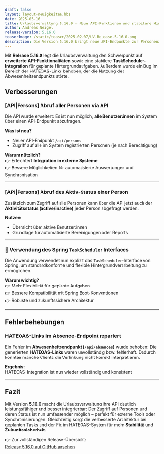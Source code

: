 ```yaml
---
draft: false
layout: layout-neuigkeiten.hbs
date: 2025-05-16
title: Urlaubsverwaltung 5.16.0 – Neue API-Funktionen und stabilere Hintergrundprozesse
author: Andreas Weigel
release-version: 5.16.0
teaserImage: /static/teaser/2025-02-07/UV-Release-5.16.0.png
description: Die Version 5.16.0 bringt neue API-Endpunkte zur Personenabfrage, nutzt standardisierte Spring-Scheduler-Logik und behebt einen Fehler im HATEOAS-Link-System.
---
```


Mit **Release 5.16.0** legt die Urlaubsverwaltung den Schwerpunkt auf **erweiterte API-Funktionalitäten** sowie eine stabilere **TaskScheduler-Integration** für geplante Hintergrundaufgaben. Außerdem wurde ein Bug im Bereich der HATEOAS-Links behoben, der die Nutzung des Abwesenheitsendpunkts störte.

<!-- more -->

## Verbesserungen

### [API|Persons] Abruf aller Personen via API

Die API wurde erweitert: Es ist nun möglich, **alle Benutzer:innen** im System über einen API-Endpunkt abzufragen.

**Was ist neu?**

- Neuer API-Endpunkt `/api/persons`
- Zugriff auf alle im System registrierten Personen (je nach Berechtigung)

**Warum nützlich?**  
👉 Erleichtert **Integration in externe Systeme**  
👉 Bessere Möglichkeiten für automatisierte Auswertungen und Synchronisation

---

### [API|Persons] Abruf des Aktiv-Status einer Person

Zusätzlich zum Zugriff auf alle Personen kann über die API jetzt auch der **Aktivitätsstatus (active/inactive)** jeder Person abgefragt werden.

**Nutzen:**

- Übersicht über aktive Benutzer:innen
- Grundlage für automatisierte Bereinigungen oder Reports

---

### 🧵 Verwendung des Spring `TaskScheduler` Interfaces

Die Anwendung verwendet nun explizit das `TaskScheduler`-Interface von Spring, um standardkonforme und flexible Hintergrundverarbeitung zu ermöglichen.

**Warum wichtig?**  
👉 Mehr Flexibilität für geplante Aufgaben  
👉 Bessere Kompatibilität mit Spring Boot-Konventionen  
👉 Robuste und zukunftssichere Architektur

---

## Fehlerbehebungen

### HATEOAS-Links im Absence-Endpoint repariert

Ein Fehler im **Abwesenheitsendpunkt (`/api/absences`)** wurde behoben: Die generierten **HATEOAS-Links** waren unvollständig bzw. fehlerhaft. Dadurch konnten manche Clients die Verlinkung nicht korrekt interpretieren.

**Ergebnis:**  
HATEOAS-Integration ist nun wieder vollständig und konsistent

---

## Fazit

Mit Version **5.16.0** macht die Urlaubsverwaltung ihre API deutlich leistungsfähiger und besser integrierbar: Der Zugriff auf Personen und deren Status ist nun umfassender möglich – perfekt für externe Tools oder Synchronisierungen. Gleichzeitig sorgt die verbesserte Architektur bei geplanten Tasks und der Fix im HATEOAS-System für mehr **Stabilität** und **Zukunftssicherheit**.

👉 Zur vollständigen Release-Übersicht:  
[Release 5.16.0 auf GitHub ansehen](https://github.com/urlaubsverwaltung/urlaubsverwaltung/releases/tag/urlaubsverwaltung-5.16.0)
